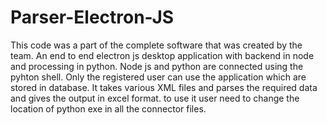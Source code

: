 # Parser-Electron-JS
This code was a part of the complete software that was created by the team.
An end to end electron js desktop application with backend in node and processing in python.
Node js and python are connected using the pyhton shell.
Only the registered user can use the application which are stored in database.
It takes various XML files and parses the required data and gives the output in excel format.
to use it user need to change the location of python exe in all the connector files.

